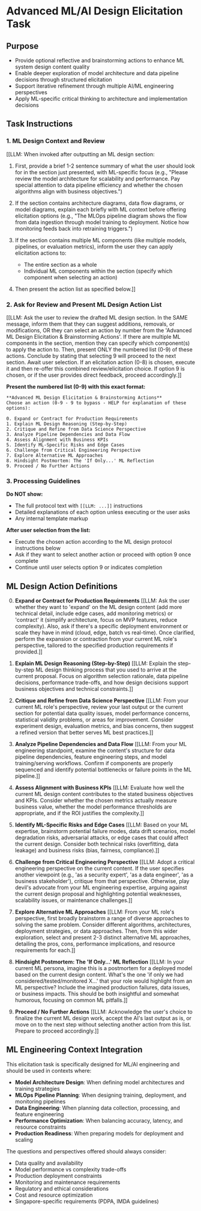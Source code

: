 # Advanced ML/AI Design Elicitation Task

## Purpose

- Provide optional reflective and brainstorming actions to enhance ML system design content quality
- Enable deeper exploration of model architecture and data pipeline decisions through structured elicitation
- Support iterative refinement through multiple AI/ML engineering perspectives  
- Apply ML-specific critical thinking to architecture and implementation decisions

## Task Instructions

### 1. ML Design Context and Review

[[LLM: When invoked after outputting an ML design section:

1. First, provide a brief 1-2 sentence summary of what the user should look for in the section just presented, with ML-specific focus (e.g., "Please review the model architecture for scalability and performance. Pay special attention to data pipeline efficiency and whether the chosen algorithms align with business objectives.")

2. If the section contains architecture diagrams, data flow diagrams, or model diagrams, explain each briefly with ML context before offering elicitation options (e.g., "The MLOps pipeline diagram shows the flow from data ingestion through model training to deployment. Notice how monitoring feeds back into retraining triggers.")

3. If the section contains multiple ML components (like multiple models, pipelines, or evaluation metrics), inform the user they can apply elicitation actions to:
   - The entire section as a whole
   - Individual ML components within the section (specify which component when selecting an action)

4. Then present the action list as specified below.]]

### 2. Ask for Review and Present ML Design Action List

[[LLM: Ask the user to review the drafted ML design section. In the SAME message, inform them that they can suggest additions, removals, or modifications, OR they can select an action by number from the 'Advanced ML Design Elicitation & Brainstorming Actions'. If there are multiple ML components in the section, mention they can specify which component(s) to apply the action to. Then, present ONLY the numbered list (0-9) of these actions. Conclude by stating that selecting 9 will proceed to the next section. Await user selection. If an elicitation action (0-8) is chosen, execute it and then re-offer this combined review/elicitation choice. If option 9 is chosen, or if the user provides direct feedback, proceed accordingly.]]

**Present the numbered list (0-9) with this exact format:**

```text
**Advanced ML Design Elicitation & Brainstorming Actions**
Choose an action (0-9 - 9 to bypass - HELP for explanation of these options):

0. Expand or Contract for Production Requirements
1. Explain ML Design Reasoning (Step-by-Step)
2. Critique and Refine from Data Science Perspective
3. Analyze Pipeline Dependencies and Data Flow
4. Assess Alignment with Business KPIs
5. Identify ML-Specific Risks and Edge Cases
6. Challenge from Critical Engineering Perspective
7. Explore Alternative ML Approaches
8. Hindsight Postmortem: The 'If Only...' ML Reflection
9. Proceed / No Further Actions
```

### 3. Processing Guidelines

**Do NOT show:**
- The full protocol text with `[[LLM: ...]]` instructions
- Detailed explanations of each option unless executing or the user asks
- Any internal template markup

**After user selection from the list:**
- Execute the chosen action according to the ML design protocol instructions below
- Ask if they want to select another action or proceed with option 9 once complete
- Continue until user selects option 9 or indicates completion

## ML Design Action Definitions

0. **Expand or Contract for Production Requirements**
   [[LLM: Ask the user whether they want to 'expand' on the ML design content (add more technical detail, include edge cases, add monitoring metrics) or 'contract' it (simplify architecture, focus on MVP features, reduce complexity). Also, ask if there's a specific deployment environment or scale they have in mind (cloud, edge, batch vs real-time). Once clarified, perform the expansion or contraction from your current ML role's perspective, tailored to the specified production requirements if provided.]]

1. **Explain ML Design Reasoning (Step-by-Step)**
   [[LLM: Explain the step-by-step ML design thinking process that you used to arrive at the current proposal. Focus on algorithm selection rationale, data pipeline decisions, performance trade-offs, and how design decisions support business objectives and technical constraints.]]

2. **Critique and Refine from Data Science Perspective**
   [[LLM: From your current ML role's perspective, review your last output or the current section for potential data quality issues, model performance concerns, statistical validity problems, or areas for improvement. Consider experiment design, evaluation metrics, and bias concerns, then suggest a refined version that better serves ML best practices.]]

3. **Analyze Pipeline Dependencies and Data Flow**
   [[LLM: From your ML engineering standpoint, examine the content's structure for data pipeline dependencies, feature engineering steps, and model training/serving workflows. Confirm if components are properly sequenced and identify potential bottlenecks or failure points in the ML pipeline.]]

4. **Assess Alignment with Business KPIs**
   [[LLM: Evaluate how well the current ML design content contributes to the stated business objectives and KPIs. Consider whether the chosen metrics actually measure business value, whether the model performance thresholds are appropriate, and if the ROI justifies the complexity.]]

5. **Identify ML-Specific Risks and Edge Cases**
   [[LLM: Based on your ML expertise, brainstorm potential failure modes, data drift scenarios, model degradation risks, adversarial attacks, or edge cases that could affect the current design. Consider both technical risks (overfitting, data leakage) and business risks (bias, fairness, compliance).]]

6. **Challenge from Critical Engineering Perspective**
   [[LLM: Adopt a critical engineering perspective on the current content. If the user specifies another viewpoint (e.g., 'as a security expert', 'as a data engineer', 'as a business stakeholder'), critique from that perspective. Otherwise, play devil's advocate from your ML engineering expertise, arguing against the current design proposal and highlighting potential weaknesses, scalability issues, or maintenance challenges.]]

7. **Explore Alternative ML Approaches**
   [[LLM: From your ML role's perspective, first broadly brainstorm a range of diverse approaches to solving the same problem. Consider different algorithms, architectures, deployment strategies, or data approaches. Then, from this wider exploration, select and present 2-3 distinct alternative ML approaches, detailing the pros, cons, performance implications, and resource requirements for each.]]

8. **Hindsight Postmortem: The 'If Only...' ML Reflection**
   [[LLM: In your current ML persona, imagine this is a postmortem for a deployed model based on the current design content. What's the one 'if only we had considered/tested/monitored X...' that your role would highlight from an ML perspective? Include the imagined production failures, data issues, or business impacts. This should be both insightful and somewhat humorous, focusing on common ML pitfalls.]]

9. **Proceed / No Further Actions**
   [[LLM: Acknowledge the user's choice to finalize the current ML design work, accept the AI's last output as is, or move on to the next step without selecting another action from this list. Prepare to proceed accordingly.]]

## ML Engineering Context Integration

This elicitation task is specifically designed for ML/AI engineering and should be used in contexts where:

- **Model Architecture Design**: When defining model architectures and training strategies
- **MLOps Pipeline Planning**: When designing training, deployment, and monitoring pipelines
- **Data Engineering**: When planning data collection, processing, and feature engineering
- **Performance Optimization**: When balancing accuracy, latency, and resource constraints
- **Production Readiness**: When preparing models for deployment and scaling

The questions and perspectives offered should always consider:
- Data quality and availability
- Model performance vs complexity trade-offs
- Production deployment constraints
- Monitoring and maintenance requirements
- Regulatory and ethical considerations
- Cost and resource optimization
- Singapore-specific requirements (PDPA, IMDA guidelines)